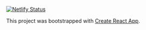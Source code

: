 [![Netlify Status](https://api.netlify.com/api/v1/badges/358cdbf0-f85f-46a3-8375-9e0a1617ef1e/deploy-status)](https://app.netlify.com/sites/cc-frontend/deploys)

This project was bootstrapped with [Create React App](https://github.com/facebook/create-react-app).
